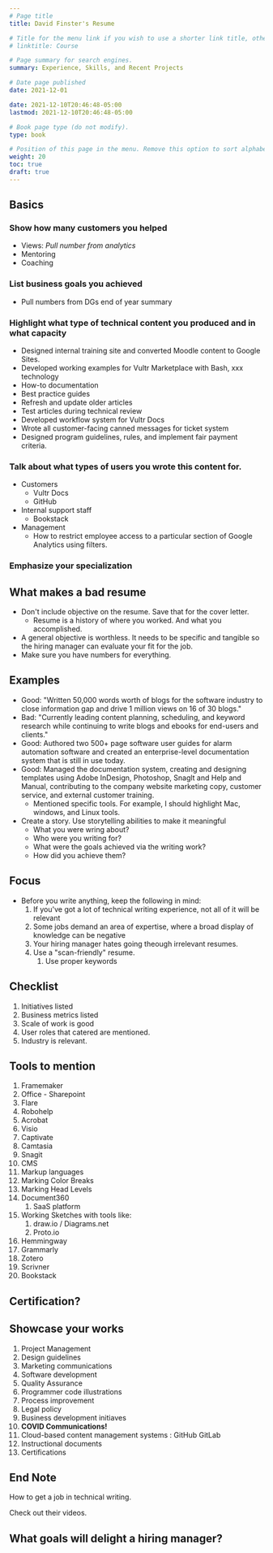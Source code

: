 ```yaml
---
# Page title
title: David Finster's Resume

# Title for the menu link if you wish to use a shorter link title, otherwise remove this option.
# linktitle: Course

# Page summary for search engines.
summary: Experience, Skills, and Recent Projects

# Date page published
date: 2021-12-01

date: 2021-12-10T20:46:48-05:00
lastmod: 2021-12-10T20:46:48-05:00

# Book page type (do not modify).
type: book

# Position of this page in the menu. Remove this option to sort alphabetically.
weight: 20
toc: true
draft: true
---
```



## Basics

### Show how many customers you helped

* Views: *Pull number from analytics*
* Mentoring
* Coaching

### List business goals you achieved

* Pull numbers from DGs end of year summary

### Highlight what type of technical content you produced and in what capacity

* Designed internal training site and converted Moodle content to Google Sites. 
* Developed working examples for Vultr Marketplace with Bash, xxx technology
* How-to documentation
* Best practice guides
* Refresh and update older articles
* Test articles during technical review
* Developed workflow system for Vultr Docs
* Wrote all customer-facing canned messages for ticket system
*  Designed program guidelines, rules, and implement fair payment criteria. 

### Talk about what types of users you wrote this content for. 

* Customers
  * Vultr Docs
  * GitHub
* Internal support staff
  * Bookstack
* Management
  * How to restrict employee access to a particular section of Google Analytics using filters.

### Emphasize your specialization

## What makes a bad resume

* Don't include objective on the resume. Save that for the cover letter.
  * Resume is a history of where you worked. And what you accomplished. 
* A general objective is worthless. It needs to be specific and tangible so the hiring manager can evaluate your fit for the job.
* Make sure you have numbers for everything.

## Examples

* Good: "Written 50,000 words worth of blogs for the software industry to close information gap and drive 1 million views on 16 of 30 blogs."
* Bad: "Currently leading content planning, scheduling, and keyword research while continuing to write blogs and ebooks for end-users and clients."
* Good: Authored two 500+ page software user guides for alarm automation software and created an enterprise-level documentation system that is still in use today.
* Good: Managed the documentation system, creating and designing templates using Adobe InDesign, Photoshop, Snaglt and Help and Manual, contributing to the company website marketing copy, customer service, and external customer training.
  * Mentioned specific tools. For example, I should highlight Mac, windows, and Linux tools.
* Create a story. Use storytelling abilities to make it meaningful
  * What you were wring about?
  * Who were you writing for?
  * What were the goals achieved via the writing work?
  * How did you achieve them?

## Focus

* Before you write anything, keep the following in mind:
  1. If you've got a lot of technical writing experience, not all of it will be relevant
  1. Some jobs demand an area of expertise, where a broad display of knowledge can be negative
  1. Your hiring manager hates going theough irrelevant resumes.
  1. Use a "scan-friendly" resume.
     1. Use proper keywords

## Checklist

1.  Initiatives listed
1. Business metrics listed
1. Scale of work is good
1. User roles that catered are mentioned.
1. Industry is relevant.

## Tools to mention

1. Framemaker
1. Office - Sharepoint
1. Flare
1. Robohelp
1. Acrobat
1. Visio
1. Captivate
1. Camtasia
1. Snagit
1. CMS
1. Markup languages
1. Marking Color Breaks
1. Marking Head Levels
1. Document360
   1. SaaS platform
1. Working Sketches with tools like:
   1. draw.io / Diagrams.net
   1. Proto.io
1. Hemmingway
1. Grammarly
1. Zotero
1. Scrivner
1. Bookstack

## Certification?

## Showcase your works

1. Project Management
1. Design guidelines
1. Marketing communications
1. Software development
1. Quality Assurance
1. Programmer code illustrations
1. Process improvement
1. Legal policy
1. Business development initiaves
1. **COVID Communications!**
1. Cloud-based content management systems : GitHub GitLab
1. Instructional documents
1. Certifications

## End Note

How to get a job in technical writing.

Check out their videos.

## What goals will delight a hiring manager?





